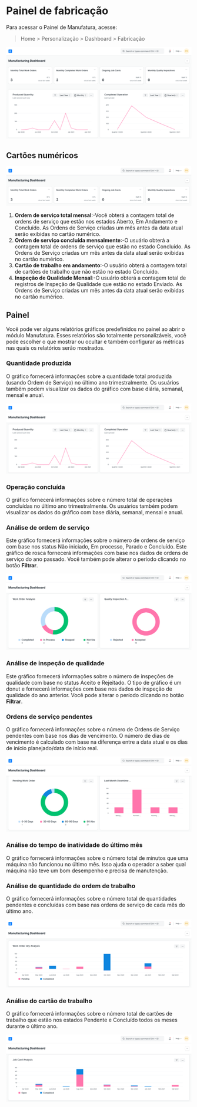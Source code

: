 # Painel de fabricação



Para acessar o Painel de Manufatura, acesse:


> Home > Personalização > Dashboard > Fabricação


![Manufacturing Dashboard](/files/manufacturing-dashboard.png)


## Cartões numéricos


![Cartões numéricos](/files/manufacturing-number-cards.png)


1. **Ordem de serviço total mensal**:-Você obterá a contagem total de ordens de serviço que estão nos estados Aberto, Em Andamento e Concluído. As Ordens de Serviço criadas um mês antes da data atual serão exibidas no cartão numérico.
2. **Ordem de serviço concluída mensalmente**:-O usuário obterá a contagem total de ordens de serviço que estão no estado Concluído. As Ordens de Serviço criadas um mês antes da data atual serão exibidas no cartão numérico.
3. **Cartão de trabalho em andamento**:-O usuário obterá a contagem total de cartões de trabalho que não estão no estado Concluído.
4. **Inspeção de Qualidade Mensal**:-O usuário obterá a contagem total de registros de Inspeção de Qualidade que estão no estado Enviado. As Ordens de Serviço criadas um mês antes da data atual serão exibidas no cartão numérico.


## Painel


Você pode ver alguns relatórios gráficos predefinidos no painel ao abrir o módulo Manufatura. Esses relatórios são totalmente personalizáveis, você pode escolher o que mostrar ou ocultar e também configurar as métricas nas quais os relatórios serão mostrados.


### Quantidade produzida


O gráfico fornecerá informações sobre a quantidade total produzida (usando Ordem de Serviço) no último ano trimestralmente. Os usuários também podem visualizar os dados do gráfico com base diária, semanal, mensal e anual.


![Quantidade produzida e operação concluída](/files/manufacturing-dashboard-2.png)


### Operação concluída


O gráfico fornecerá informações sobre o número total de operações concluídas no último ano trimestralmente. Os usuários também podem visualizar os dados do gráfico com base diária, semanal, mensal e anual.


### Análise de ordem de serviço


Este gráfico fornecerá informações sobre o número de ordens de serviço com base nos status Não iniciado, Em processo, Parado e Concluído. Este gráfico de rosca fornecerá informações com base nos dados de ordens de serviço do ano passado. Você também pode alterar o período clicando no botão **Filtrar**.


![Análise de ordem de trabalho e inspeção de qualidade](/files/manufacturing-dashboard-3.png)


### Análise de inspeção de qualidade


Este gráfico fornecerá informações sobre o número de inspeções de qualidade com base no status Aceito e Rejeitado. O tipo de gráfico é um donut e fornecerá informações com base nos dados de inspeção de qualidade do ano anterior. Você pode alterar o período clicando no botão **Filtrar**.


### Ordens de serviço pendentes


O gráfico fornecerá informações sobre o número de Ordens de Serviço pendentes com base nos dias de vencimento. O número de dias de vencimento é calculado com base na diferença entre a data atual e os dias de início planejado/data de início real.


![Análise de ordem de serviço pendente e tempo de inatividade](/files/manufacturing-dashboard-4.png)


### Análise do tempo de inatividade do último mês


O gráfico fornecerá informações sobre o número total de minutos que uma máquina não funcionou no último mês. Isso ajuda o operador a saber qual máquina não teve um bom desempenho e precisa de manutenção.


### Análise de quantidade de ordem de trabalho


O gráfico fornecerá informações sobre o número total de quantidades pendentes e concluídas com base nas ordens de serviço de cada mês do último ano.


![Análise de quantidade de ordem de trabalho](/files/manufacturing-dashboard-5.png)


### Análise do cartão de trabalho


O gráfico fornecerá informações sobre o número total de cartões de trabalho que estão nos estados Pendente e Concluído todos os meses durante o último ano.


![Análise de cartão de trabalho](/files/manufacturing-dashboard-6.png)



